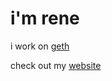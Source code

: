 # i'm rene

i work on [geth](https://github.com/ethereum/go-ethereum)

check out my [website](https://rene.sh)
